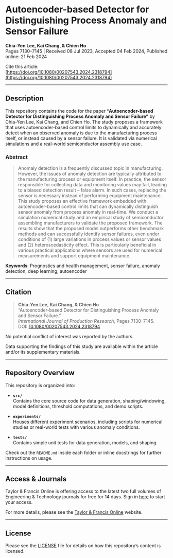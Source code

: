 # Autoencoder-based Detector for Distinguishing Process Anomaly and Sensor Failure

**Chia-Yen Lee, Kai Chang, & Chien Ho**  
Pages 7130–7145 | Received 08 Jul 2023, Accepted 04 Feb 2024, Published online: 21 Feb 2024  

Cite this article:  
[https://doi.org/10.1080/00207543.2024.2318794](https://doi.org/10.1080/00207543.2024.2318794)

---

## Description

This repository contains the code for the paper **“Autoencoder-based Detector for Distinguishing Process Anomaly and Sensor Failure”** by Chia-Yen Lee, Kai Chang, and Chien Ho. The study proposes a framework that uses autoencoder-based control limits to dynamically and accurately detect when an observed anomaly is due to the manufacturing process itself, or instead caused by a sensor failure. It is validated via numerical simulations and a real-world semiconductor assembly use case.

### Abstract

> Anomaly detection is a frequently discussed topic in manufacturing. However, the issues of anomaly detection are typically attributed to the manufacturing process or equipment itself. In practice, the sensor responsible for collecting data and monitoring values may fail, leading to a biased detection result – false alarm. In such cases, replacing the sensor is necessary instead of performing equipment maintenance. This study proposes an effective framework embedded with autoencoder-based control limits that can dynamically distinguish sensor anomaly from process anomaly in real-time. We conduct a simulation numerical study and an empirical study of semiconductor assembling manufacturers to validate the proposed framework. The results show that the proposed model outperforms other benchmark methods and can successfully identify sensor failures, even under conditions of (1) large variations in process values or sensor values and (2) heteroscedasticity effect. This is particularly beneficial in various practical applications where sensors are used for numerical measurements and support equipment maintenance.

**Keywords**: Prognostics and health management, sensor failure, anomaly detection, deep learning, autoencoder

---

## Citation

> **Chia-Yen Lee, Kai Chang, & Chien Ho**  
> “Autoencoder-based Detector for Distinguishing Process Anomaly and Sensor Failure.”  
> *International Journal of Production Research*, Pages 7130–7145.  
> DOI: [10.1080/00207543.2024.2318794](https://doi.org/10.1080/00207543.2024.2318794)

No potential conflict of interest was reported by the authors.

Data supporting the findings of this study are available within the article and/or its supplementary materials.

---

## Repository Overview

This repository is organized into:

- **`src/`**  
  Contains the core source code for data generation, shaping/windowing, model definitions, threshold computations, and demo scripts.

- **`experiments/`**  
  Houses different experiment scenarios, including scripts for numerical studies or real-world tests with various anomaly conditions.

- **`tests/`**  
  Contains simple unit tests for data generation, models, and shaping.

Check out the `README.md` inside each folder or inline docstrings for further instructions on usage.

---

## Access & Journals

Taylor & Francis Online is offering access to the latest two full volumes of Engineering & Technology journals for free for 14 days. Sign in [here](https://www.tandfonline.com/) to start your access.

For more details, please see the [Taylor & Francis Online](https://www.tandfonline.com/) website.

---

## License

Please see the [LICENSE](LICENSE) file for details on how this repository’s content is licensed.

